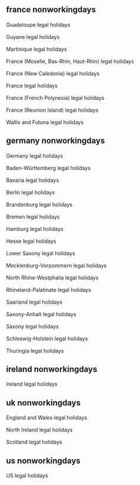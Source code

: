 ## france nonworkingdays

Guadeloupe legal holidays
<a href="https://raw.githubusercontent.com/polo2ro/icsdb/master/build/en-US/france-guadeloupe-nonworkingdays.ics"><img src="https://lipis.github.io/flag-icon-css/flags/4x3/us.svg" height="16" /></a>
<a href="https://raw.githubusercontent.com/polo2ro/icsdb/master/build/fr-FR/france-guadeloupe-nonworkingdays.ics"><img src="https://lipis.github.io/flag-icon-css/flags/4x3/fr.svg" height="16" /></a>

Guyane legal holidays
<a href="https://raw.githubusercontent.com/polo2ro/icsdb/master/build/en-US/france-guyane-nonworkingdays.ics"><img src="https://lipis.github.io/flag-icon-css/flags/4x3/us.svg" height="16" /></a>
<a href="https://raw.githubusercontent.com/polo2ro/icsdb/master/build/fr-FR/france-guyane-nonworkingdays.ics"><img src="https://lipis.github.io/flag-icon-css/flags/4x3/fr.svg" height="16" /></a>

Martinique legal holidays
<a href="https://raw.githubusercontent.com/polo2ro/icsdb/master/build/en-US/france-martinique-nonworkingdays.ics"><img src="https://lipis.github.io/flag-icon-css/flags/4x3/us.svg" height="16" /></a>
<a href="https://raw.githubusercontent.com/polo2ro/icsdb/master/build/fr-FR/france-martinique-nonworkingdays.ics"><img src="https://lipis.github.io/flag-icon-css/flags/4x3/fr.svg" height="16" /></a>

France (Moselle, Bas-Rhin, Haut-Rhin) legal holidays
<a href="https://raw.githubusercontent.com/polo2ro/icsdb/master/build/en-US/france-moselle-rhin-nonworkingdays.ics"><img src="https://lipis.github.io/flag-icon-css/flags/4x3/us.svg" height="16" /></a>
<a href="https://raw.githubusercontent.com/polo2ro/icsdb/master/build/fr-FR/france-moselle-rhin-nonworkingdays.ics"><img src="https://lipis.github.io/flag-icon-css/flags/4x3/fr.svg" height="16" /></a>

France (New Caledonia) legal holidays
<a href="https://raw.githubusercontent.com/polo2ro/icsdb/master/build/en-US/france-newcaledonia-nonworkingdays.ics"><img src="https://lipis.github.io/flag-icon-css/flags/4x3/us.svg" height="16" /></a>
<a href="https://raw.githubusercontent.com/polo2ro/icsdb/master/build/fr-FR/france-newcaledonia-nonworkingdays.ics"><img src="https://lipis.github.io/flag-icon-css/flags/4x3/fr.svg" height="16" /></a>

France legal holidays
<a href="https://raw.githubusercontent.com/polo2ro/icsdb/master/build/en-US/france-nonworkingdays.ics"><img src="https://lipis.github.io/flag-icon-css/flags/4x3/us.svg" height="16" /></a>
<a href="https://raw.githubusercontent.com/polo2ro/icsdb/master/build/fr-FR/france-nonworkingdays.ics"><img src="https://lipis.github.io/flag-icon-css/flags/4x3/fr.svg" height="16" /></a>

France (French Polynesia) legal holidays
<a href="https://raw.githubusercontent.com/polo2ro/icsdb/master/build/en-US/france-polynesia-nonworkingdays.ics"><img src="https://lipis.github.io/flag-icon-css/flags/4x3/us.svg" height="16" /></a>
<a href="https://raw.githubusercontent.com/polo2ro/icsdb/master/build/fr-FR/france-polynesia-nonworkingdays.ics"><img src="https://lipis.github.io/flag-icon-css/flags/4x3/fr.svg" height="16" /></a>

France (Reunion Island) legal holidays
<a href="https://raw.githubusercontent.com/polo2ro/icsdb/master/build/en-US/france-reunion-nonworkingdays.ics"><img src="https://lipis.github.io/flag-icon-css/flags/4x3/us.svg" height="16" /></a>
<a href="https://raw.githubusercontent.com/polo2ro/icsdb/master/build/fr-FR/france-reunion-nonworkingdays.ics"><img src="https://lipis.github.io/flag-icon-css/flags/4x3/fr.svg" height="16" /></a>

Wallis and Futuna legal holidays
<a href="https://raw.githubusercontent.com/polo2ro/icsdb/master/build/en-US/france-wallis-futuna-nonworkingdays.ics"><img src="https://lipis.github.io/flag-icon-css/flags/4x3/us.svg" height="16" /></a>
<a href="https://raw.githubusercontent.com/polo2ro/icsdb/master/build/fr-FR/france-wallis-futuna-nonworkingdays.ics"><img src="https://lipis.github.io/flag-icon-css/flags/4x3/fr.svg" height="16" /></a>



## germany nonworkingdays

Germany legal holidays
<a href="https://raw.githubusercontent.com/polo2ro/icsdb/master/build/en-US/germany-all-nonworkingdays.ics"><img src="https://lipis.github.io/flag-icon-css/flags/4x3/us.svg" height="16" /></a>
<a href="https://raw.githubusercontent.com/polo2ro/icsdb/master/build/fr-FR/germany-all-nonworkingdays.ics"><img src="https://lipis.github.io/flag-icon-css/flags/4x3/fr.svg" height="16" /></a>

Baden-Württemberg legal holidays
<a href="https://raw.githubusercontent.com/polo2ro/icsdb/master/build/en-US/germany-baden-wurttemberg-nonworkingdays.ics"><img src="https://lipis.github.io/flag-icon-css/flags/4x3/us.svg" height="16" /></a>
<a href="https://raw.githubusercontent.com/polo2ro/icsdb/master/build/fr-FR/germany-baden-wurttemberg-nonworkingdays.ics"><img src="https://lipis.github.io/flag-icon-css/flags/4x3/fr.svg" height="16" /></a>

Bavaria legal holidays
<a href="https://raw.githubusercontent.com/polo2ro/icsdb/master/build/en-US/germany-bavaria-nonworkingdays.ics"><img src="https://lipis.github.io/flag-icon-css/flags/4x3/us.svg" height="16" /></a>
<a href="https://raw.githubusercontent.com/polo2ro/icsdb/master/build/fr-FR/germany-bavaria-nonworkingdays.ics"><img src="https://lipis.github.io/flag-icon-css/flags/4x3/fr.svg" height="16" /></a>

Berlin legal holidays
<a href="https://raw.githubusercontent.com/polo2ro/icsdb/master/build/en-US/germany-berlin-nonworkingdays.ics"><img src="https://lipis.github.io/flag-icon-css/flags/4x3/us.svg" height="16" /></a>
<a href="https://raw.githubusercontent.com/polo2ro/icsdb/master/build/fr-FR/germany-berlin-nonworkingdays.ics"><img src="https://lipis.github.io/flag-icon-css/flags/4x3/fr.svg" height="16" /></a>

Brandenburg legal holidays
<a href="https://raw.githubusercontent.com/polo2ro/icsdb/master/build/en-US/germany-brandenburg-nonworkingdays.ics"><img src="https://lipis.github.io/flag-icon-css/flags/4x3/us.svg" height="16" /></a>
<a href="https://raw.githubusercontent.com/polo2ro/icsdb/master/build/fr-FR/germany-brandenburg-nonworkingdays.ics"><img src="https://lipis.github.io/flag-icon-css/flags/4x3/fr.svg" height="16" /></a>

Bremen legal holidays
<a href="https://raw.githubusercontent.com/polo2ro/icsdb/master/build/en-US/germany-bremen-nonworkingdays.ics"><img src="https://lipis.github.io/flag-icon-css/flags/4x3/us.svg" height="16" /></a>
<a href="https://raw.githubusercontent.com/polo2ro/icsdb/master/build/fr-FR/germany-bremen-nonworkingdays.ics"><img src="https://lipis.github.io/flag-icon-css/flags/4x3/fr.svg" height="16" /></a>

Hamburg legal holidays
<a href="https://raw.githubusercontent.com/polo2ro/icsdb/master/build/en-US/germany-hamburg-nonworkingdays.ics"><img src="https://lipis.github.io/flag-icon-css/flags/4x3/us.svg" height="16" /></a>
<a href="https://raw.githubusercontent.com/polo2ro/icsdb/master/build/fr-FR/germany-hamburg-nonworkingdays.ics"><img src="https://lipis.github.io/flag-icon-css/flags/4x3/fr.svg" height="16" /></a>

Hesse legal holidays
<a href="https://raw.githubusercontent.com/polo2ro/icsdb/master/build/en-US/germany-hesse-nonworkingdays.ics"><img src="https://lipis.github.io/flag-icon-css/flags/4x3/us.svg" height="16" /></a>
<a href="https://raw.githubusercontent.com/polo2ro/icsdb/master/build/fr-FR/germany-hesse-nonworkingdays.ics"><img src="https://lipis.github.io/flag-icon-css/flags/4x3/fr.svg" height="16" /></a>

Lower Saxony legal holidays
<a href="https://raw.githubusercontent.com/polo2ro/icsdb/master/build/en-US/germany-lower saxony-nonworkingdays.ics"><img src="https://lipis.github.io/flag-icon-css/flags/4x3/us.svg" height="16" /></a>
<a href="https://raw.githubusercontent.com/polo2ro/icsdb/master/build/fr-FR/germany-lower saxony-nonworkingdays.ics"><img src="https://lipis.github.io/flag-icon-css/flags/4x3/fr.svg" height="16" /></a>

Mecklenburg-Vorpommern legal holidays
<a href="https://raw.githubusercontent.com/polo2ro/icsdb/master/build/en-US/germany-mecklenburg-vorpommern-nonworkingdays.ics"><img src="https://lipis.github.io/flag-icon-css/flags/4x3/us.svg" height="16" /></a>
<a href="https://raw.githubusercontent.com/polo2ro/icsdb/master/build/fr-FR/germany-mecklenburg-vorpommern-nonworkingdays.ics"><img src="https://lipis.github.io/flag-icon-css/flags/4x3/fr.svg" height="16" /></a>

North Rhine-Westphalia legal holidays
<a href="https://raw.githubusercontent.com/polo2ro/icsdb/master/build/en-US/germany-north rhine-westphalia-nonworkingdays.ics"><img src="https://lipis.github.io/flag-icon-css/flags/4x3/us.svg" height="16" /></a>
<a href="https://raw.githubusercontent.com/polo2ro/icsdb/master/build/fr-FR/germany-north rhine-westphalia-nonworkingdays.ics"><img src="https://lipis.github.io/flag-icon-css/flags/4x3/fr.svg" height="16" /></a>

Rhineland-Palatinate legal holidays
<a href="https://raw.githubusercontent.com/polo2ro/icsdb/master/build/en-US/germany-rhineland-palatinate-nonworkingdays.ics"><img src="https://lipis.github.io/flag-icon-css/flags/4x3/us.svg" height="16" /></a>
<a href="https://raw.githubusercontent.com/polo2ro/icsdb/master/build/fr-FR/germany-rhineland-palatinate-nonworkingdays.ics"><img src="https://lipis.github.io/flag-icon-css/flags/4x3/fr.svg" height="16" /></a>

Saarland legal holidays
<a href="https://raw.githubusercontent.com/polo2ro/icsdb/master/build/en-US/germany-saarland-nonworkingdays.ics"><img src="https://lipis.github.io/flag-icon-css/flags/4x3/us.svg" height="16" /></a>
<a href="https://raw.githubusercontent.com/polo2ro/icsdb/master/build/fr-FR/germany-saarland-nonworkingdays.ics"><img src="https://lipis.github.io/flag-icon-css/flags/4x3/fr.svg" height="16" /></a>

Saxony-Anhalt legal holidays
<a href="https://raw.githubusercontent.com/polo2ro/icsdb/master/build/en-US/germany-saxony-anhalt-nonworkingdays.ics"><img src="https://lipis.github.io/flag-icon-css/flags/4x3/us.svg" height="16" /></a>
<a href="https://raw.githubusercontent.com/polo2ro/icsdb/master/build/fr-FR/germany-saxony-anhalt-nonworkingdays.ics"><img src="https://lipis.github.io/flag-icon-css/flags/4x3/fr.svg" height="16" /></a>

Saxony legal holidays
<a href="https://raw.githubusercontent.com/polo2ro/icsdb/master/build/en-US/germany-saxony-nonworkingdays.ics"><img src="https://lipis.github.io/flag-icon-css/flags/4x3/us.svg" height="16" /></a>
<a href="https://raw.githubusercontent.com/polo2ro/icsdb/master/build/fr-FR/germany-saxony-nonworkingdays.ics"><img src="https://lipis.github.io/flag-icon-css/flags/4x3/fr.svg" height="16" /></a>

Schleswig-Holstein legal holidays
<a href="https://raw.githubusercontent.com/polo2ro/icsdb/master/build/en-US/germany-schleswig-holstein-nonworkingdays.ics"><img src="https://lipis.github.io/flag-icon-css/flags/4x3/us.svg" height="16" /></a>
<a href="https://raw.githubusercontent.com/polo2ro/icsdb/master/build/fr-FR/germany-schleswig-holstein-nonworkingdays.ics"><img src="https://lipis.github.io/flag-icon-css/flags/4x3/fr.svg" height="16" /></a>

Thuringia legal holidays
<a href="https://raw.githubusercontent.com/polo2ro/icsdb/master/build/en-US/germany-thuringia-nonworkingdays.ics"><img src="https://lipis.github.io/flag-icon-css/flags/4x3/us.svg" height="16" /></a>
<a href="https://raw.githubusercontent.com/polo2ro/icsdb/master/build/fr-FR/germany-thuringia-nonworkingdays.ics"><img src="https://lipis.github.io/flag-icon-css/flags/4x3/fr.svg" height="16" /></a>



## ireland nonworkingdays

Ireland legal holidays
<a href="https://raw.githubusercontent.com/polo2ro/icsdb/master/build/en-US/ireland-nonworkingdays.ics"><img src="https://lipis.github.io/flag-icon-css/flags/4x3/us.svg" height="16" /></a>
<a href="https://raw.githubusercontent.com/polo2ro/icsdb/master/build/fr-FR/ireland-nonworkingdays.ics"><img src="https://lipis.github.io/flag-icon-css/flags/4x3/fr.svg" height="16" /></a>



## uk nonworkingdays

England and Wales legal holidays
<a href="https://raw.githubusercontent.com/polo2ro/icsdb/master/build/en-US/uk-england-wales-nonworkingdays.ics"><img src="https://lipis.github.io/flag-icon-css/flags/4x3/us.svg" height="16" /></a>
<a href="https://raw.githubusercontent.com/polo2ro/icsdb/master/build/fr-FR/uk-england-wales-nonworkingdays.ics"><img src="https://lipis.github.io/flag-icon-css/flags/4x3/fr.svg" height="16" /></a>

North Ireland legal holidays
<a href="https://raw.githubusercontent.com/polo2ro/icsdb/master/build/en-US/uk-north-ireland-nonworkingdays.ics"><img src="https://lipis.github.io/flag-icon-css/flags/4x3/us.svg" height="16" /></a>
<a href="https://raw.githubusercontent.com/polo2ro/icsdb/master/build/fr-FR/uk-north-ireland-nonworkingdays.ics"><img src="https://lipis.github.io/flag-icon-css/flags/4x3/fr.svg" height="16" /></a>

Scotland legal holidays
<a href="https://raw.githubusercontent.com/polo2ro/icsdb/master/build/en-US/uk-scotland-nonworkingdays.ics"><img src="https://lipis.github.io/flag-icon-css/flags/4x3/us.svg" height="16" /></a>
<a href="https://raw.githubusercontent.com/polo2ro/icsdb/master/build/fr-FR/uk-scotland-nonworkingdays.ics"><img src="https://lipis.github.io/flag-icon-css/flags/4x3/fr.svg" height="16" /></a>



## us nonworkingdays

US legal holidays
<a href="https://raw.githubusercontent.com/polo2ro/icsdb/master/build/en-US/us-all-nonworkingdays.ics"><img src="https://lipis.github.io/flag-icon-css/flags/4x3/us.svg" height="16" /></a>
<a href="https://raw.githubusercontent.com/polo2ro/icsdb/master/build/fr-FR/us-all-nonworkingdays.ics"><img src="https://lipis.github.io/flag-icon-css/flags/4x3/fr.svg" height="16" /></a>



